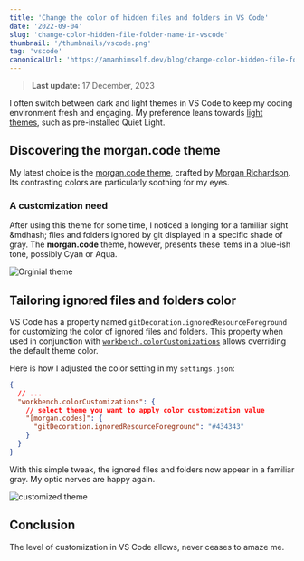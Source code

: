 ```yaml
---
title: 'Change the color of hidden files and folders in VS Code'
date: '2022-09-04'
slug: 'change-color-hidden-file-folder-name-in-vscode'
thumbnail: '/thumbnails/vscode.png'
tag: 'vscode'
canonicalUrl: 'https://amanhimself.dev/blog/change-color-hidden-file-folder-name-in-vscode/'
---
```


> **Last update:** 17 December, 2023

I often switch between dark and light themes in VS Code to keep my coding environment fresh and engaging. My preference leans towards [light themes](https://amanhimself.dev/blog/setup-macbook-m1/#themes), such as pre-installed Quiet Light.

## Discovering the morgan.code theme

My latest choice is the [morgan.code theme](https://marketplace.visualstudio.com/items?itemName=morgan-codes.morgan-codes-vscode-theme), crafted by [Morgan Richardson](https://www.instagram.com/morgan.codes/). Its contrasting colors are particularly soothing for my eyes.

### A customization need

After using this theme for some time, I noticed a longing for a familiar sight &mdhash; files and folders ignored by git displayed in a specific shade of gray. The **morgan.code** theme, however, presents these items in a blue-ish tone, possibly Cyan or Aqua.

![Orginial theme](https://i.imgur.com/J6hik7g.jpg)

## Tailoring ignored files and folders color

VS Code has a property named `gitDecoration.ignoredResourceForeground` for customizing the color of ignored files and folders. This property when used in conjunction with [`workbench.colorCustomizations`](https://code.visualstudio.com/api/references/theme-color) allows overriding the default theme color.

Here is how I adjusted the color setting in my `settings.json`:

```json
{
  // ...
  "workbench.colorCustomizations": {
    // select theme you want to apply color customization value
    "[morgan.codes]": {
      "gitDecoration.ignoredResourceForeground": "#434343"
    }
  }
}
```

With this simple tweak, the ignored files and folders now appear in a familiar gray. My optic nerves are happy again.

![customized theme](https://i.imgur.com/sk0tFYi.jpg)

## Conclusion

The level of customization in VS Code allows, never ceases to amaze me.
